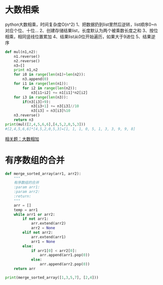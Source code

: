 # 大数相乘
python大数相乘，时间复杂度O(n^2)
1、把数据扔到list里然后逆转，list顺序0~n对应个位、十位...
2、创建存储结果list，长度默认为两个被乘数长度之和
3、按位相乘，相同竖线位置累加
4、结果list从0位开始遍历，如果大于9进位
5、结果逆序

```python
def mul(n1,n2):
    n1.reverse()
    n2.reverse()
    n3=[]
    print n1,n2
    for i0 in range(len(n1)+len(n2)):
        n3.append(0)
    for i1 in range(len(n1)):
        for i2 in range(len(n2)):
            n3[i1+i2] += n1[i1]*n2[i2]
    for i3 in range(len(n3)):
        if(n3[i3]>9):
            n3[i3+1] += n3[i3]//10
            n3[i3] = n3[i3]%10
    n3.reverse()
    return n3
print(mul([2,4,5,6,6],[4,5,2,0,5,3]))
#[2,4,5,6,6]*[4,5,2,0,5,3]=[1, 1, 1, 0, 5, 1, 3, 3, 9, 9, 8]

```

[相关题：大数相加](https://github.com/Deep-Learning-Studyroom/offer/blob/master/code/%E5%89%91%E6%8C%87offer.md)

# 有序数组的合并

```python
def merge_sorted_array(arr1, arr2):
    """
    有序数组的合并
    :param arr1:
    :param arr2:
    :return:
    """
    arr = []
    temp = arr1
    while arr1 or arr2:
        if not arr1:
            arr.extend(arr2)
            arr2 = None
        elif not arr2:
            arr.extend(arr1)
            arr1 = None
        else:
            if arr1[0] < arr2[0]:
                arr.append(arr1.pop(0))
            else:
                arr.append(arr2.pop(0))
    return arr

print(merge_sorted_array([1,3,5,7], [2,4]))
```